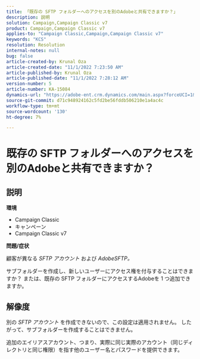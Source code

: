 ```yaml
---
title: 「既存の SFTP フォルダーへのアクセスを別のAdobeと共有できますか？」
description: 説明
solution: Campaign,Campaign Classic v7
product: Campaign,Campaign Classic v7
applies-to: "Campaign Classic,Campaign,Campaign Classic v7"
keywords: "KCS"
resolution: Resolution
internal-notes: null
bug: false
article-created-by: Krunal Oza
article-created-date: "11/1/2022 7:23:50 AM"
article-published-by: Krunal Oza
article-published-date: "11/1/2022 7:28:12 AM"
version-number: 5
article-number: KA-15084
dynamics-url: "https://adobe-ent.crm.dynamics.com/main.aspx?forceUCI=1&pagetype=entityrecord&etn=knowledgearticle&id=44323421-b659-ed11-9561-6045bd0067ea"
source-git-commit: d71c948924162c5fd2be56fddb506210e1a4ac4c
workflow-type: tm+mt
source-wordcount: '130'
ht-degree: 7%

---
```


# 既存の SFTP フォルダーへのアクセスを別のAdobeと共有できますか？

## 説明

<b>環境</b>
- Campaign Classic
- キャンペーン
- Campaign Classic v7





<b>問題/症状</b>


顧客が異なる *SFTP アカウント* および *AdobeSFTP。*

サブフォルダーを作成し、新しいユーザーにアクセス権を付与することはできますか？ または、既存の SFTP フォルダーにアクセスするAdobeを 1 つ追加できますか。




## 解像度


別の *SFTP アカウント* を作成できないので、この設定は適用されません。 したがって、サブフォルダーを作成することはできません。

追加のエイリアスアカウント、つまり、実際に同じ実際のアカウント（同じディレクトリと同じ権限）を指す他のユーザー名とパスワードを提供できます。
